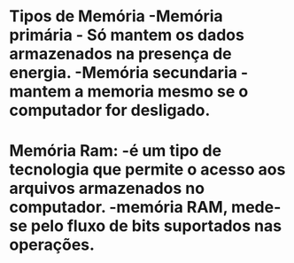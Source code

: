 <h1> Tipos de Memória
-Memória primária - Só mantem os dados armazenados na presença de energia.
-Memória secundaria - mantem a memoria mesmo se o computador for desligado.
<h1>Memória Ram:
  -é um tipo de tecnologia que permite o acesso aos arquivos armazenados no computador.
  -memória RAM, mede-se pelo fluxo de bits suportados nas operações.
